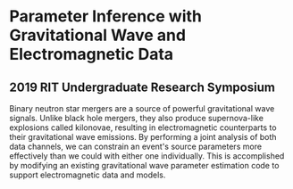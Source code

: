 # Parameter Inference with Gravitational Wave and Electromagnetic Data

## 2019 RIT Undergraduate Research Symposium

Binary neutron star mergers are a source of powerful gravitational wave signals. 
Unlike black hole mergers, they also produce supernova-like explosions called kilonovae, resulting in electromagnetic counterparts to their gravitational wave emissions. 
By performing a joint analysis of both data channels, we can constrain an event's source parameters more effectively than we could with either one individually. 
This is accomplished by modifying an existing gravitational wave parameter estimation code to support electromagnetic data and models.

